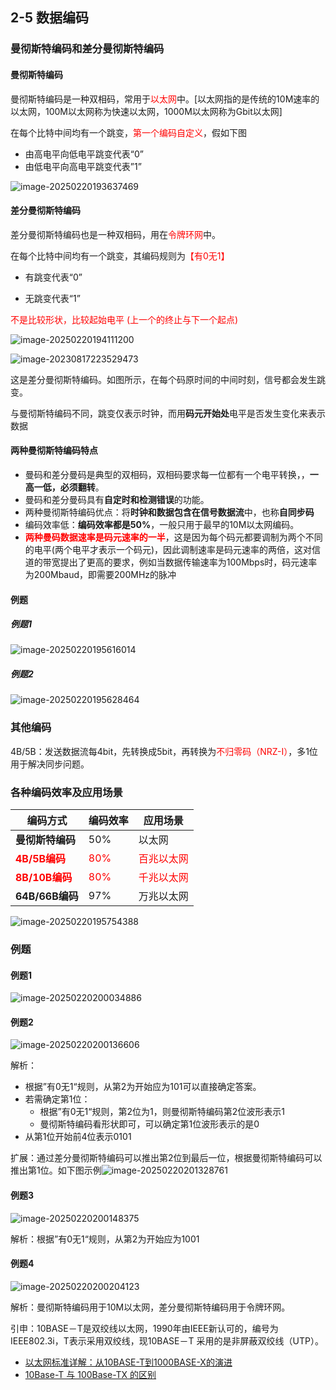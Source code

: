 ## 2-5 数据编码

### 曼彻斯特编码和差分曼彻斯特编码

#### 曼彻斯特编码

曼彻斯特编码是一种双相码，常用于<font color="red">以太网</font>中。[以太网指的是传统的10M速率的以太网，100M以太网称为快速以太网，1000M以太网称为Gbit以太网]

在每个比特中间均有一个跳变，<font color="red">第一个编码自定义</font>，假如下图

- 由高电平向低电平跳变代表“0”
- 由低电平向高电平跳变代表”1”

![image-20250220193637469](https://img.yatjay.top/md/20250220193637510.png)

#### 差分曼彻斯特编码

差分曼彻斯特编码也是一种双相码，用在<font color="red">令牌环网</font>中。

在每个比特中间均有一个跳变，其编码规则为<font color="red">【有0无1】</font>

- 有跳变代表“0”

- 无跳变代表“1”

<font color="red">不是比较形状，比较起始电平 (上一个的终止与下一个起点)</font>

![image-20250220194111200](https://img.yatjay.top/md/20250220194111230.png)

![image-20230817223529473](https://img.yatjay.top/md/image-20230817223529473.png)

这是差分曼彻斯特编码。如图所示，在每个码原时间的中间时刻，信号都会发生跳变。

与曼彻斯特编码不同，跳变仅表示时钟，而用**码元开始处**电平是否发生变化来表示数据

#### 两种曼彻斯特编码特点

- 曼码和差分曼码是典型的双相码，双相码要求每一位都有一个电平转换，，**一高一低，必须翻转**。
- 曼码和差分曼码具有**自定时和检测错误**的功能。
- 两种曼彻斯特编码优点：将**时钟和数据包含在信号数据流**中，也称**自同步码**
- 编码效率低：**编码效率都是50%**，一般只用于最早的10M以太网编码。
- <font color="red">**两种曼码数据速率是码元速率的一半**</font>，这是因为每个码元都要调制为两个不同的电平(两个电平才表示一个码元)，因此调制速率是码元速率的两倍，这对信道的带宽提出了更高的要求，例如当数据传输速率为100Mbps时，码元速率为200Mbaud，即需要200MHz的脉冲

#### 例题

##### 例题1

![image-20250220195616014](https://img.yatjay.top/md/20250220195616051.png)

##### 例题2

![image-20250220195628464](https://img.yatjay.top/md/20250220195628499.png)

### 其他编码

4B/5B：发送数据流每4bit，先转换成5bit，再转换为<font color="red">不归零码（NRZ-I）</font>，多1位用于解决同步问题。

### 各种编码效率及应用场景

| 编码方式                                | 编码效率                     | 应用场景                            |
| --------------------------------------- | ---------------------------- | ----------------------------------- |
| **曼彻斯特编码**                        | 50%                          | 以太网                              |
| <font color="red">**4B/5B编码**</font>  | <font color="red">80%</font> | <font color="red">百兆以太网</font> |
| <font color="red">**8B/10B编码**</font> | <font color="red">80%</font> | <font color="red">千兆以太网</font> |
| **64B/66B编码**                         | 97%                          | 万兆以太网                          |

![image-20250220195754388](https://img.yatjay.top/md/20250220195754425.png)

### 例题

#### 例题1

![image-20250220200034886](https://img.yatjay.top/md/20250220200034925.png)

#### 例题2

![image-20250220200136606](https://img.yatjay.top/md/20250220200136647.png)

解析：

- 根据”有0无1“规则，从第2为开始应为101可以直接确定答案。
- 若需确定第1位：
  - 根据”有0无1“规则，第2位为1，则曼彻斯特编码第2位波形表示1
  - 曼彻斯特编码看形状即可，可以确定第1位波形表示的是0
- 从第1位开始前4位表示0101

扩展：通过差分曼彻斯特编码可以推出第2位到最后一位，根据曼彻斯特编码可以推出第1位。如下图示例![image-20250220201328761](https://img.yatjay.top/md/20250220201328813.png)

#### 例题3

![image-20250220200148375](https://img.yatjay.top/md/20250220200148414.png)

解析：根据”有0无1“规则，从第2为开始应为1001

#### 例题4

![image-20250220200204123](https://img.yatjay.top/md/20250220200204154.png)

解析：曼彻斯特编码用于10M以太网，差分曼彻斯特编码用于令牌环网。

引申：10BASE－T是双绞线以太网，1990年由IEEE新认可的，编号为IEEE802.3i，T表示采用双绞线，现10BASE－T 采用的是非屏蔽双绞线（UTP）。

- [以太网标准详解：从10BASE-T到1000BASE-X的演进](https://cloud.baidu.com/article/3320926)
- [10Base-T 与 100Base-TX 的区别](https://blog.csdn.net/sinat_36192944/article/details/81028219)